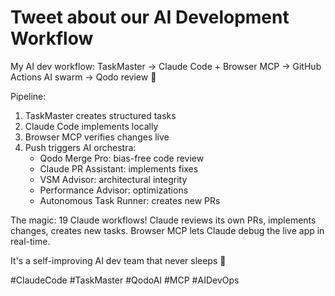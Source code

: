 # Tweet about our AI Development Workflow

My AI dev workflow: TaskMaster → Claude Code + Browser MCP → GitHub Actions AI swarm → Qodo review 🚀

Pipeline:
1. TaskMaster creates structured tasks
2. Claude Code implements locally
3. Browser MCP verifies changes live
4. Push triggers AI orchestra:
   - Qodo Merge Pro: bias-free code review
   - Claude PR Assistant: implements fixes
   - VSM Advisor: architectural integrity
   - Performance Advisor: optimizations
   - Autonomous Task Runner: creates new PRs

The magic: 19 Claude workflows! Claude reviews its own PRs, implements changes, creates new tasks. Browser MCP lets Claude debug the live app in real-time.

It's a self-improving AI dev team that never sleeps 🤖

#ClaudeCode #TaskMaster #QodoAI #MCP #AIDevOps